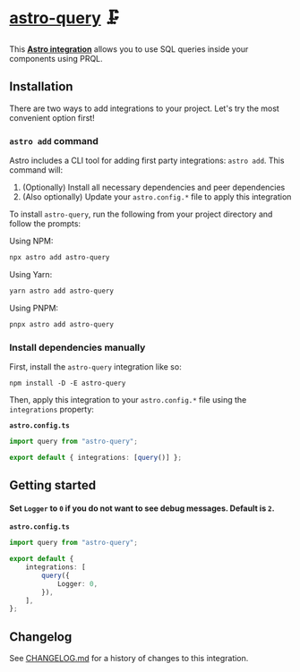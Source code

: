 # [astro-query] 🗜️

This **[Astro integration][astro-integration]** allows you to use SQL queries
inside your components using PRQL.

## Installation

There are two ways to add integrations to your project. Let's try the most
convenient option first!

### `astro add` command

Astro includes a CLI tool for adding first party integrations: `astro add`. This
command will:

1. (Optionally) Install all necessary dependencies and peer dependencies
2. (Also optionally) Update your `astro.config.*` file to apply this integration

To install `astro-query`, run the following from your project directory and
follow the prompts:

Using NPM:

```sh
npx astro add astro-query
```

Using Yarn:

```sh
yarn astro add astro-query
```

Using PNPM:

```sh
pnpx astro add astro-query
```

### Install dependencies manually

First, install the `astro-query` integration like so:

```
npm install -D -E astro-query
```

Then, apply this integration to your `astro.config.*` file using the
`integrations` property:

**`astro.config.ts`**

```ts
import query from "astro-query";

export default { integrations: [query()] };
```

## Getting started

#### Set `Logger` to `0` if you do not want to see debug messages. Default is `2`.

**`astro.config.ts`**

```ts
import query from "astro-query";

export default {
	integrations: [
		query({
			Logger: 0,
		}),
	],
};
```

[astro-query]: https://npmjs.org/astro-query
[astro-integration]: https://docs.astro.build/en/guides/integrations-guide/

## Changelog

See [CHANGELOG.md](CHANGELOG.md) for a history of changes to this integration.

